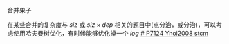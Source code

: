 
合并果子

在某些合并的复杂度与 $siz$ 或 $siz\times dep$ 相关的题目中(点分治，或分治)，可以考虑使用哈夫曼树优化，有时候能够优化掉一个 $log$ [# P7124 Ynoi2008 stcm](https://www.luogu.com.cn/problem/P7124)

